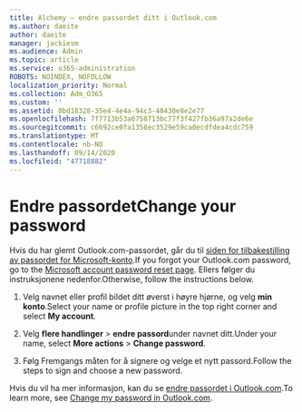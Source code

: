 ```yaml
---
title: Alchemy – endre passordet ditt i Outlook.com
ms.author: daeite
author: daeite
manager: jackiesm
ms.audience: Admin
ms.topic: article
ms.service: o365-administration
ROBOTS: NOINDEX, NOFOLLOW
localization_priority: Normal
ms.collection: Adm_O365
ms.custom: ''
ms.assetid: 0bd18328-35e4-4e4a-94c3-48430e8e2e77
ms.openlocfilehash: 7f7713b53a6758713bc77f3f427fb36a97a2de6e
ms.sourcegitcommit: c6692ce0fa1358ec3529e59ca0ecdfdea4cdc759
ms.translationtype: MT
ms.contentlocale: nb-NO
ms.lasthandoff: 09/14/2020
ms.locfileid: "47718882"
---
```

# <a name="change-your-password"></a><span data-ttu-id="8336a-102">Endre passordet</span><span class="sxs-lookup"><span data-stu-id="8336a-102">Change your password</span></span>

<span data-ttu-id="8336a-103">Hvis du har glemt Outlook.com-passordet, går du til [siden for tilbakestilling av passordet for Microsoft-konto](https://go.microsoft.com/fwlink/p/?linkid=841909).</span><span class="sxs-lookup"><span data-stu-id="8336a-103">If you forgot your Outlook.com password, go to the [Microsoft account password reset page](https://go.microsoft.com/fwlink/p/?linkid=841909).</span></span> <span data-ttu-id="8336a-104">Ellers følger du instruksjonene nedenfor.</span><span class="sxs-lookup"><span data-stu-id="8336a-104">Otherwise, follow the instructions below.</span></span>
  
1. <span data-ttu-id="8336a-105">Velg navnet eller profil bildet ditt øverst i høyre hjørne, og velg **min konto**.</span><span class="sxs-lookup"><span data-stu-id="8336a-105">Select your name or profile picture in the top right corner and select **My account**.</span></span> 
    
2. <span data-ttu-id="8336a-106">Velg **flere handlinger**  >  **endre passord**under navnet ditt.</span><span class="sxs-lookup"><span data-stu-id="8336a-106">Under your name, select **More actions** > **Change password**.</span></span> 
    
3. <span data-ttu-id="8336a-107">Følg Fremgangs måten for å signere og velge et nytt passord.</span><span class="sxs-lookup"><span data-stu-id="8336a-107">Follow the steps to sign and choose a new password.</span></span> 
    
<span data-ttu-id="8336a-108">Hvis du vil ha mer informasjon, kan du se [endre passordet i Outlook.com](https://support.office.com/article/2138d690-811c-4545-b2f3-e4dbe80c9735.aspx).</span><span class="sxs-lookup"><span data-stu-id="8336a-108">To learn more, see [Change my password in Outlook.com](https://support.office.com/article/2138d690-811c-4545-b2f3-e4dbe80c9735.aspx).</span></span>
  

